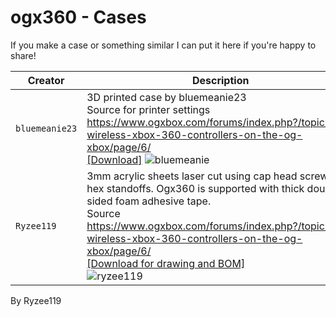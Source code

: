# ogx360 - Cases

If you make a case or something similar I can put it here if you're happy to share!

| Creator| Description |
|--|--|
| `bluemeanie23` | 3D printed case by bluemeanie23 <br/> Source for printer settings https://www.ogxbox.com/forums/index.php?/topic/930-wireless-xbox-360-controllers-on-the-og-xbox/page/6/ <br/> [[Download]](https://mega.nz/?fbclid=IwAR2iWyE28A5noXBhECwFmnwuX9E5OU-DS_1wCIy54clne6rjC_nHl06E06I#!Xgdz2KAQ!WcDRWjnYFfR8U2j5I8tN8G3IIa-aKAbxvVsmtPItriw) ![bluemeanie](https://i.imgur.com/09DEToa.png) <br/> |
| `Ryzee119` | 3mm acrylic sheets laser cut using cap head screws and hex standoffs. Ogx360 is supported with thick double sided foam adhesive tape. <br/> Source https://www.ogxbox.com/forums/index.php?/topic/930-wireless-xbox-360-controllers-on-the-og-xbox/page/6/ <br/> [[Download for drawing and BOM] ](https://mega.nz/#!vlBkjYyC!4CFE_IDTUn1l6_gx4nuvyKIFZPLxZWEWhT--0laeSXc) <br/>![ryzee119](https://i.imgur.com/htB4zpV.jpg) |


By Ryzee119
